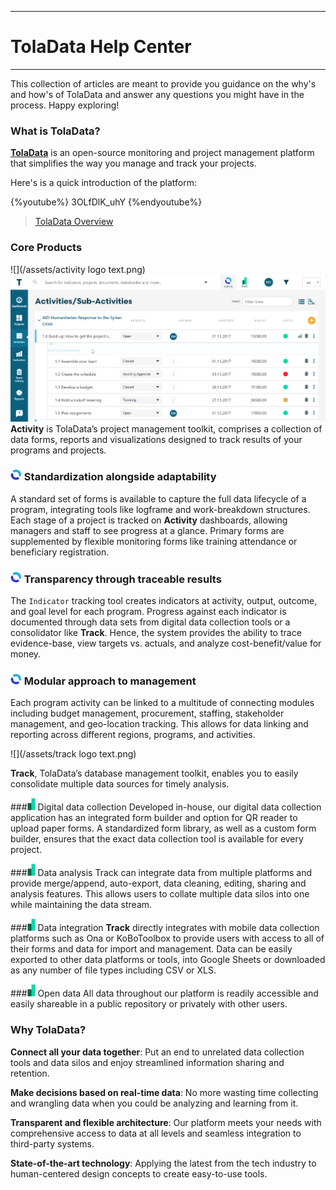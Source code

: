 ****
# TolaData Help Center
---
This collection of articles are meant to provide you guidance on the why's and how's of TolaData and answer any questions you might have in the process. Happy exploring!

### What is TolaData?

[**TolaData**](http://toladata.com) is an open-source monitoring and project management platform that simplifies the way you manage and track your projects.

Here's is a quick introduction of the platform:

{%youtube%} 3OLfDlK_uhY {%endyoutube%}
> [TolaData Overview](https://youtu.be/3OLfDlK_uhY)

### Core Products

![](/assets/activity logo text.png)
![](/assets/FirstFrame.png)
**Activity** is TolaData’s project management toolkit, comprises a collection of data forms, reports and visualizations designed to track results of your programs and projects.

### ![](/assets/Activity_Logo.jpg) Standardization alongside adaptability 
A standard set of forms is available to capture the full data lifecycle of a program, integrating tools like logframe and work-breakdown structures. Each stage of a project is tracked on **Activity** dashboards, allowing managers and staff to see progress at a glance. Primary forms are supplemented by flexible monitoring forms like training attendance or beneficiary registration.

### ![](/assets/Activity_Logo.jpg) Transparency through traceable results
The `Indicator` tracking tool creates indicators at activity, output, outcome, and goal level for each program. Progress against each indicator is documented through data sets from digital data collection tools or a consolidator like  **Track**. Hence, the system provides the ability to trace evidence-base, view targets vs. actuals, and analyze cost-benefit/value for money.

### ![](/assets/Activity_Logo.jpg) Modular approach to management
Each program activity can be linked to a multitude of connecting modules including budget management, procurement, staffing, stakeholder management, and geo-location tracking. This allows for data linking and reporting across different regions, programs, and activities.


![](/assets/track logo text.png)

**Track**, TolaData’s database management toolkit, enables you to easily consolidate multiple data sources for timely analysis.

###![](/assets/Track_Logo.jpg) Digital data collection 
Developed in-house, our digital data collection application has an integrated form builder and option for QR reader to upload paper forms.  A standardized form library, as well as a custom form builder, ensures that the exact data collection tool is available for every project.

###![](/assets/Track_Logo.jpg) Data analysis 
Track can integrate data from multiple platforms and provide merge/append, auto-export, data cleaning, editing, sharing and analysis features. This allows users to collate multiple data silos into one while maintaining the data stream.

###![](/assets/Track_Logo.jpg) Data integration 
**Track** directly integrates with mobile data collection platforms such as Ona or KoBoToolbox to provide users with access to all of their forms and data for import and management.  Data can be easily exported to other data platforms or tools, into Google Sheets or downloaded as any number of file types including CSV or XLS.

###![](/assets/Track_Logo.jpg) Open data
All data throughout our platform is readily accessible and easily shareable in a public repository or privately with other users.

### Why TolaData?
**Connect all your data together**: Put an end to unrelated data collection tools and data silos and enjoy streamlined information sharing and retention.

**Make decisions based on real-time data**: No more wasting time collecting and wrangling data when you could be analyzing and learning from it.

**Transparent and flexible architecture**: Our platform meets your needs with comprehensive access to data at all levels and seamless integration to third-party systems.

**State-of-the-art technology**: Applying the latest from the tech industry to human-centered design concepts to create easy-to-use tools.


